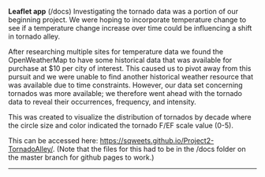 <b>Leaflet app</b>  (/docs)
Investigating the tornado data was a portion of our beginning project. We were hoping to incorporate temperature change to see if a temperature change increase over time could be influencing a shift in tornado alley. 

After researching multiple sites for temperature data we found the OpenWeatherMap to have some historical data that was available for purchase at $10 per city of interest. This caused us to pivot away from this pursuit and we were unable to find another historical weather resource that was available due to time constraints. However, our data set concerning tornados was more available; we therefore went ahead with the tornado data to reveal their occurrences, frequency, and intensity.



This was created to visualize the distribution of tornados by decade where the circle size and color indicated the tornado
F/EF scale value (0-5).

This can be accessed here: https://sqweets.github.io/Project2-TornadoAlley/.
(Note that the files for this had to be in the /docs folder on the master branch for github pages to work.)

<hr>
